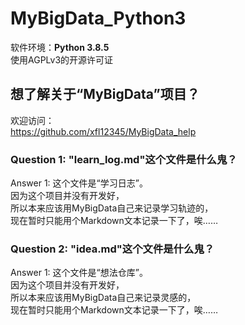 # MyBigData_Python3

软件环境：**Python 3.8.5**  
使用AGPLv3的开源许可证  

## 想了解关于“MyBigData”项目？

欢迎访问：  
<https://github.com/xfl12345/MyBigData_help>

### Question 1: "learn_log.md"这个文件是什么鬼？  

Answer 1: 这个文件是“学习日志”。  
因为这个项目并没有开发好，  
所以本来应该用MyBigData自己来记录学习轨迹的，  
现在暂时只能用个Markdown文本记录一下了，唉……  

### Question 2: "idea.md"这个文件是什么鬼？  

Answer 1: 这个文件是“想法仓库”。  
因为这个项目并没有开发好，  
所以本来应该用MyBigData自己来记录灵感的，  
现在暂时只能用个Markdown文本记录一下了，唉……  
